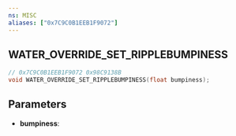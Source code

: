 ```yaml
---
ns: MISC
aliases: ["0x7C9C0B1EEB1F9072"]
---
```

## WATER_OVERRIDE_SET_RIPPLEBUMPINESS

```c
// 0x7C9C0B1EEB1F9072 0x98C9138B
void WATER_OVERRIDE_SET_RIPPLEBUMPINESS(float bumpiness);
```


## Parameters
* **bumpiness**: 

